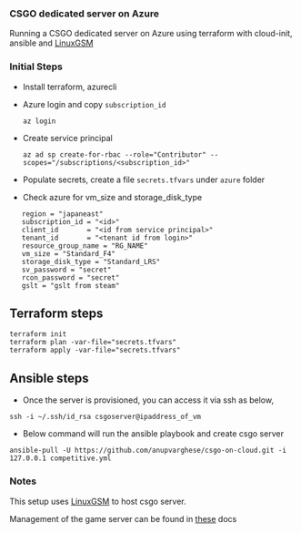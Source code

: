 ### CSGO dedicated server on Azure

Running a CSGO dedicated server on Azure using terraform with cloud-init, ansible and [LinuxGSM](https://linuxgsm.com/)

### Initial Steps

- Install terraform, azurecli
- Azure login and copy `subscription_id`

  ```
  az login
  ```

- Create service principal

  ```
  az ad sp create-for-rbac --role="Contributor" --scopes="/subscriptions/<subscription_id>"
  ```

- Populate secrets, create a file `secrets.tfvars` under `azure` folder
- Check azure for vm_size and storage_disk_type

```shell
   region = "japaneast"
   subscription_id = "<id>"
   client_id       = "<id from service principal>"
   tenant_id       = "<tenant id from login>"
   resource_group_name = "RG_NAME"
   vm_size = "Standard_F4"
   storage_disk_type = "Standard_LRS"
   sv_password = "secret"
   rcon_password = "secret"
   gslt = "gslt from steam"
```

## Terraform steps

```shell
terraform init
terraform plan -var-file="secrets.tfvars"
terraform apply -var-file="secrets.tfvars"
```

## Ansible steps

- Once the server is provisioned, you can access it via ssh as below,

```shell
ssh -i ~/.ssh/id_rsa csgoserver@ipaddress_of_vm
```

- Below command will run the ansible playbook and create csgo server

```shell
ansible-pull -U https://github.com/anupvarghese/csgo-on-cloud.git -i 127.0.0.1 competitive.yml
```

### Notes

This setup uses [LinuxGSM](https://linuxgsm.com/) to host csgo server.

Management of the game server can be found in [these](https://docs.linuxgsm.com/commands) docs
